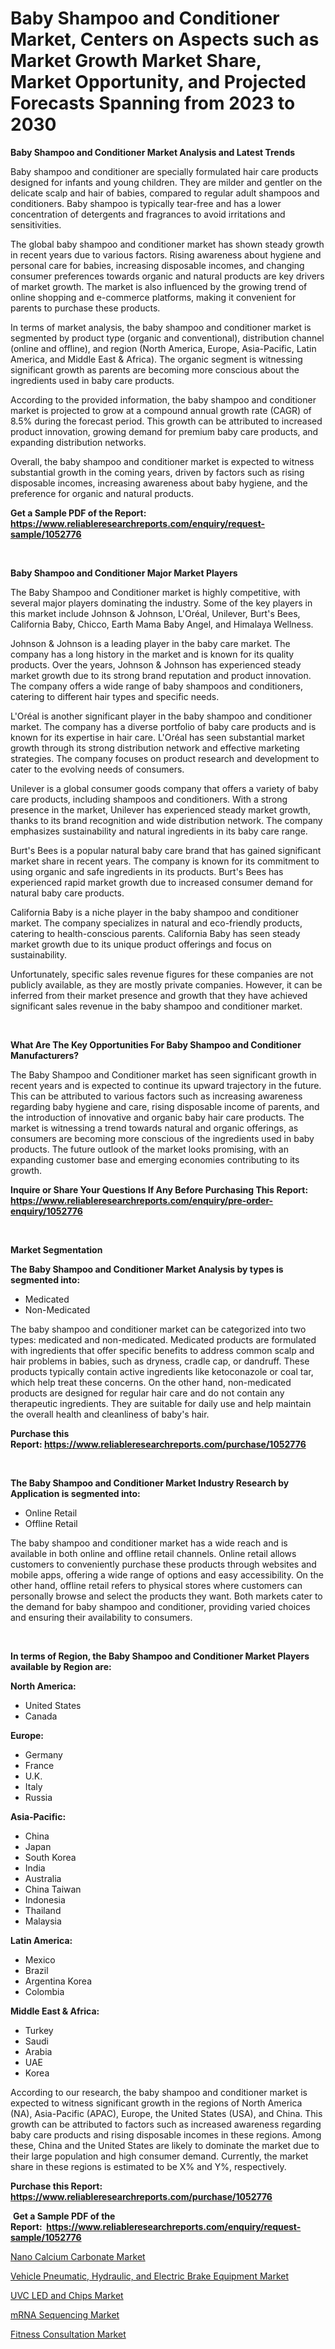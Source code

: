 <p><h1>Baby Shampoo and Conditioner Market, Centers on Aspects such as Market Growth Market Share, Market Opportunity, and Projected Forecasts Spanning from 2023 to 2030</h1></p><p><strong>Baby Shampoo and Conditioner Market Analysis and Latest Trends</strong></p>
<p><p>Baby shampoo and conditioner are specially formulated hair care products designed for infants and young children. They are milder and gentler on the delicate scalp and hair of babies, compared to regular adult shampoos and conditioners. Baby shampoo is typically tear-free and has a lower concentration of detergents and fragrances to avoid irritations and sensitivities.</p><p>The global baby shampoo and conditioner market has shown steady growth in recent years due to various factors. Rising awareness about hygiene and personal care for babies, increasing disposable incomes, and changing consumer preferences towards organic and natural products are key drivers of market growth. The market is also influenced by the growing trend of online shopping and e-commerce platforms, making it convenient for parents to purchase these products.</p><p>In terms of market analysis, the baby shampoo and conditioner market is segmented by product type (organic and conventional), distribution channel (online and offline), and region (North America, Europe, Asia-Pacific, Latin America, and Middle East & Africa). The organic segment is witnessing significant growth as parents are becoming more conscious about the ingredients used in baby care products.</p><p>According to the provided information, the baby shampoo and conditioner market is projected to grow at a compound annual growth rate (CAGR) of 8.5% during the forecast period. This growth can be attributed to increased product innovation, growing demand for premium baby care products, and expanding distribution networks.</p><p>Overall, the baby shampoo and conditioner market is expected to witness substantial growth in the coming years, driven by factors such as rising disposable incomes, increasing awareness about baby hygiene, and the preference for organic and natural products.</p></p>
<p><strong>Get a Sample PDF of the Report:&nbsp; <a href="https://www.reliableresearchreports.com/enquiry/request-sample/1052776">https://www.reliableresearchreports.com/enquiry/request-sample/1052776</a></strong></p>
<p>&nbsp;</p>
<p><strong>Baby Shampoo and Conditioner Major Market Players</strong></p>
<p><p>The Baby Shampoo and Conditioner market is highly competitive, with several major players dominating the industry. Some of the key players in this market include Johnson & Johnson, L'Oréal, Unilever, Burt's Bees, California Baby, Chicco, Earth Mama Baby Angel, and Himalaya Wellness.</p><p>Johnson & Johnson is a leading player in the baby care market. The company has a long history in the market and is known for its quality products. Over the years, Johnson & Johnson has experienced steady market growth due to its strong brand reputation and product innovation. The company offers a wide range of baby shampoos and conditioners, catering to different hair types and specific needs.</p><p>L'Oréal is another significant player in the baby shampoo and conditioner market. The company has a diverse portfolio of baby care products and is known for its expertise in hair care. L'Oréal has seen substantial market growth through its strong distribution network and effective marketing strategies. The company focuses on product research and development to cater to the evolving needs of consumers.</p><p>Unilever is a global consumer goods company that offers a variety of baby care products, including shampoos and conditioners. With a strong presence in the market, Unilever has experienced steady market growth, thanks to its brand recognition and wide distribution network. The company emphasizes sustainability and natural ingredients in its baby care range.</p><p>Burt's Bees is a popular natural baby care brand that has gained significant market share in recent years. The company is known for its commitment to using organic and safe ingredients in its products. Burt's Bees has experienced rapid market growth due to increased consumer demand for natural baby care products.</p><p>California Baby is a niche player in the baby shampoo and conditioner market. The company specializes in natural and eco-friendly products, catering to health-conscious parents. California Baby has seen steady market growth due to its unique product offerings and focus on sustainability.</p><p>Unfortunately, specific sales revenue figures for these companies are not publicly available, as they are mostly private companies. However, it can be inferred from their market presence and growth that they have achieved significant sales revenue in the baby shampoo and conditioner market.</p></p>
<p>&nbsp;</p>
<p><strong>What Are The Key Opportunities For Baby Shampoo and Conditioner Manufacturers?</strong></p>
<p><p>The Baby Shampoo and Conditioner market has seen significant growth in recent years and is expected to continue its upward trajectory in the future. This can be attributed to various factors such as increasing awareness regarding baby hygiene and care, rising disposable income of parents, and the introduction of innovative and organic baby hair care products. The market is witnessing a trend towards natural and organic offerings, as consumers are becoming more conscious of the ingredients used in baby products. The future outlook of the market looks promising, with an expanding customer base and emerging economies contributing to its growth.</p></p>
<p><strong>Inquire or Share Your Questions If Any Before Purchasing This Report: <a href="https://www.reliableresearchreports.com/enquiry/pre-order-enquiry/1052776">https://www.reliableresearchreports.com/enquiry/pre-order-enquiry/1052776</a></strong></p>
<p>&nbsp;</p>
<p><strong>Market Segmentation</strong></p>
<p><strong>The Baby Shampoo and Conditioner Market Analysis by types is segmented into:</strong></p>
<p><ul><li>Medicated</li><li>Non-Medicated</li></ul></p>
<p><p>The baby shampoo and conditioner market can be categorized into two types: medicated and non-medicated. Medicated products are formulated with ingredients that offer specific benefits to address common scalp and hair problems in babies, such as dryness, cradle cap, or dandruff. These products typically contain active ingredients like ketoconazole or coal tar, which help treat these concerns. On the other hand, non-medicated products are designed for regular hair care and do not contain any therapeutic ingredients. They are suitable for daily use and help maintain the overall health and cleanliness of baby's hair.</p></p>
<p><strong>Purchase this Report:&nbsp;<a href="https://www.reliableresearchreports.com/purchase/1052776">https://www.reliableresearchreports.com/purchase/1052776</a></strong></p>
<p>&nbsp;</p>
<p><strong>The Baby Shampoo and Conditioner Market Industry Research by Application is segmented into:</strong></p>
<p><ul><li>Online Retail</li><li>Offline Retail</li></ul></p>
<p><p>The baby shampoo and conditioner market has a wide reach and is available in both online and offline retail channels. Online retail allows customers to conveniently purchase these products through websites and mobile apps, offering a wide range of options and easy accessibility. On the other hand, offline retail refers to physical stores where customers can personally browse and select the products they want. Both markets cater to the demand for baby shampoo and conditioner, providing varied choices and ensuring their availability to consumers.</p></p>
<p>&nbsp;</p>
<p><strong>In terms of Region, the Baby Shampoo and Conditioner Market Players available by Region are:</strong></p>
<p>
    <p> <strong> North America: </strong>
        <ul>
            <li>United States</li>
            <li>Canada</li>
        </ul>
        </p> 
    <p> <strong> Europe: </strong>
        <ul>
            <li>Germany</li>
            <li>France</li>
            <li>U.K.</li>
            <li>Italy</li>
            <li>Russia</li>
        </ul>
        </p> 
    <p> <strong> Asia-Pacific: </strong>
        <ul>
            <li>China</li>
            <li>Japan</li>
            <li>South Korea</li>
            <li>India</li>
            <li>Australia</li>
            <li>China Taiwan</li>
            <li>Indonesia</li>
            <li>Thailand</li>
            <li>Malaysia</li>
        </ul>
        </p> 
    <p> <strong> Latin America: </strong>
        <ul>
            <li>Mexico</li>
            <li>Brazil</li>
            <li>Argentina Korea</li>
            <li>Colombia</li>
        </ul>
        </p> 
    <p> <strong> Middle East & Africa: </strong>
        <ul>
            <li>Turkey</li>
            <li>Saudi</li>
            <li>Arabia</li>
            <li>UAE</li>
            <li>Korea</li>
        </ul>
    </p>
    </p>
<p><p>According to our research, the baby shampoo and conditioner market is expected to witness significant growth in the regions of North America (NA), Asia-Pacific (APAC), Europe, the United States (USA), and China. This growth can be attributed to factors such as increased awareness regarding baby care products and rising disposable incomes in these regions. Among these, China and the United States are likely to dominate the market due to their large population and high consumer demand. Currently, the market share in these regions is estimated to be X% and Y%, respectively.</p></p>
<p><strong>Purchase this Report: <a href="https://www.reliableresearchreports.com/purchase/1052776">https://www.reliableresearchreports.com/purchase/1052776</a></strong></p>
<p>&nbsp;<strong>Get a Sample PDF of the Report:&nbsp;&nbsp;<a href="https://www.reliableresearchreports.com/enquiry/request-sample/1052776">https://www.reliableresearchreports.com/enquiry/request-sample/1052776</a></strong></p>
<p><strong></strong></p>
<p><p><a href="https://github.com/Krish2023na/Market-Research-Report-List-1/blob/main/nano-calcium-carbonate-market.md">Nano Calcium Carbonate Market</a></p><p><a href="https://www.linkedin.com/pulse/vehicle-pneumatic-hydraulic-electric-brake-equipment-market-cfuwe/">Vehicle Pneumatic, Hydraulic, and Electric Brake Equipment Market</a></p><p><a href="https://github.com/zebdakicsin/Market-Research-Report-List-1/blob/main/uvc-led-and-chips-market.md">UVC LED and Chips Market</a></p><p><a href="https://medium.com/@roscoemayer1990/mrna-sequencing-market-research-report-its-history-and-forecast-2023-to-2030-bd94885006b2">mRNA Sequencing Market</a></p><p><a href="https://medium.com/@noemiharvey05/fitness-consultation-market-analysis-its-cagr-market-segmentation-and-global-industry-overview-d29488a94cd5">Fitness Consultation Market</a></p></p>